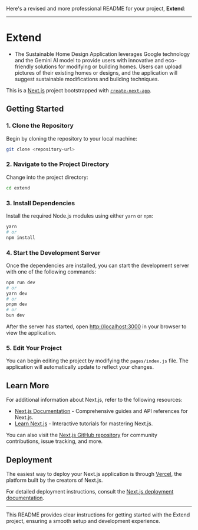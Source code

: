 Here's a revised and more professional README for your project, **Extend**:

---

# Extend
- The Sustainable Home Design Application leverages Google technology and the Gemini AI model to provide users with innovative and eco-friendly solutions for modifying or building homes. Users can upload pictures of their existing homes or designs, and the application will suggest sustainable modifications and building techniques.

This is a [Next.js](https://nextjs.org/) project bootstrapped with [`create-next-app`](https://github.com/vercel/next.js/tree/canary/packages/create-next-app).

## Getting Started

### 1. Clone the Repository

Begin by cloning the repository to your local machine:

```bash
git clone <repository-url>
```

### 2. Navigate to the Project Directory

Change into the project directory:

```bash
cd extend
```

### 3. Install Dependencies

Install the required Node.js modules using either `yarn` or `npm`:

```bash
yarn
# or
npm install
```

### 4. Start the Development Server

Once the dependencies are installed, you can start the development server with one of the following commands:

```bash
npm run dev
# or
yarn dev
# or
pnpm dev
# or
bun dev
```

After the server has started, open [http://localhost:3000](http://localhost:3000) in your browser to view the application.

### 5. Edit Your Project

You can begin editing the project by modifying the `pages/index.js` file. The application will automatically update to reflect your changes.

## Learn More

For additional information about Next.js, refer to the following resources:

- [Next.js Documentation](https://nextjs.org/docs) - Comprehensive guides and API references for Next.js.
- [Learn Next.js](https://nextjs.org/learn) - Interactive tutorials for mastering Next.js.

You can also visit the [Next.js GitHub repository](https://github.com/vercel/next.js/) for community contributions, issue tracking, and more.

## Deployment

The easiest way to deploy your Next.js application is through [Vercel](https://vercel.com/new?utm_medium=default-template&filter=next.js&utm_source=create-next-app&utm_campaign=create-next-app-readme), the platform built by the creators of Next.js.

For detailed deployment instructions, consult the [Next.js deployment documentation](https://nextjs.org/docs/deployment).

--- 

This README provides clear instructions for getting started with the Extend project, ensuring a smooth setup and development experience.
